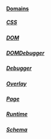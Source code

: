 #### [Domains](C:\Dev\Repos\edge-developer\microsoft-edge\devtools-protocol\0.2/index.md)
##### [CSS](C:\Dev\Repos\edge-developer\microsoft-edge\devtools-protocol\0.2/css.md)
##### [DOM](C:\Dev\Repos\edge-developer\microsoft-edge\devtools-protocol\0.2/dom.md)
##### [DOMDebugger](C:\Dev\Repos\edge-developer\microsoft-edge\devtools-protocol\0.2/domdebugger.md)
##### [Debugger](C:\Dev\Repos\edge-developer\microsoft-edge\devtools-protocol\0.2/debugger.md)
##### [Overlay](C:\Dev\Repos\edge-developer\microsoft-edge\devtools-protocol\0.2/overlay.md)
##### [Page](C:\Dev\Repos\edge-developer\microsoft-edge\devtools-protocol\0.2/page.md)
##### [Runtime](C:\Dev\Repos\edge-developer\microsoft-edge\devtools-protocol\0.2/runtime.md)
##### [Schema](C:\Dev\Repos\edge-developer\microsoft-edge\devtools-protocol\0.2/schema.md)